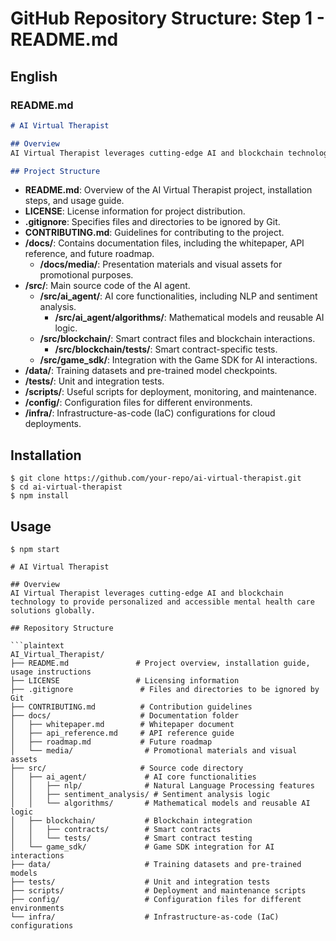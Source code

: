 # GitHub Repository Structure: Step 1 - README.md

## English
### README.md

```markdown
# AI Virtual Therapist

## Overview
AI Virtual Therapist leverages cutting-edge AI and blockchain technology to provide personalized and accessible mental health care solutions globally.

## Project Structure
```
- **README.md**: Overview of the AI Virtual Therapist project, installation steps, and usage guide.
- **LICENSE**: License information for project distribution.
- **.gitignore**: Specifies files and directories to be ignored by Git.
- **CONTRIBUTING.md**: Guidelines for contributing to the project.
- **/docs/**: Contains documentation files, including the whitepaper, API reference, and future roadmap.
  - **/docs/media/**: Presentation materials and visual assets for promotional purposes.
- **/src/**: Main source code of the AI agent.
  - **/src/ai_agent/**: AI core functionalities, including NLP and sentiment analysis.
    - **/src/ai_agent/algorithms/**: Mathematical models and reusable AI logic.
  - **/src/blockchain/**: Smart contract files and blockchain interactions.
    - **/src/blockchain/tests/**: Smart contract-specific tests.
  - **/src/game_sdk/**: Integration with the Game SDK for AI interactions.
- **/data/**: Training datasets and pre-trained model checkpoints.
- **/tests/**: Unit and integration tests.
- **/scripts/**: Useful scripts for deployment, monitoring, and maintenance.
- **/config/**: Configuration files for different environments.
- **/infra/**: Infrastructure-as-code (IaC) configurations for cloud deployments.

## Installation
```
$ git clone https://github.com/your-repo/ai-virtual-therapist.git
$ cd ai-virtual-therapist
$ npm install
```

## Usage
```
$ npm start
```
```
# AI Virtual Therapist

## Overview
AI Virtual Therapist leverages cutting-edge AI and blockchain technology to provide personalized and accessible mental health care solutions globally.

## Repository Structure

```plaintext
AI_Virtual_Therapist/
├── README.md               # Project overview, installation guide, usage instructions
├── LICENSE                 # Licensing information
├── .gitignore               # Files and directories to be ignored by Git
├── CONTRIBUTING.md          # Contribution guidelines
├── docs/                    # Documentation folder
│   ├── whitepaper.md        # Whitepaper document
│   ├── api_reference.md     # API reference guide
│   ├── roadmap.md           # Future roadmap
│   └── media/                # Promotional materials and visual assets
├── src/                     # Source code directory
│   ├── ai_agent/             # AI core functionalities
│   │   ├── nlp/              # Natural Language Processing features
│   │   ├── sentiment_analysis/ # Sentiment analysis logic
│   │   └── algorithms/       # Mathematical models and reusable AI logic
│   ├── blockchain/           # Blockchain integration
│   │   ├── contracts/        # Smart contracts
│   │   └── tests/            # Smart contract testing
│   └── game_sdk/             # Game SDK integration for AI interactions
├── data/                     # Training datasets and pre-trained models
├── tests/                    # Unit and integration tests
├── scripts/                  # Deployment and maintenance scripts
├── config/                   # Configuration files for different environments
└── infra/                    # Infrastructure-as-code (IaC) configurations
